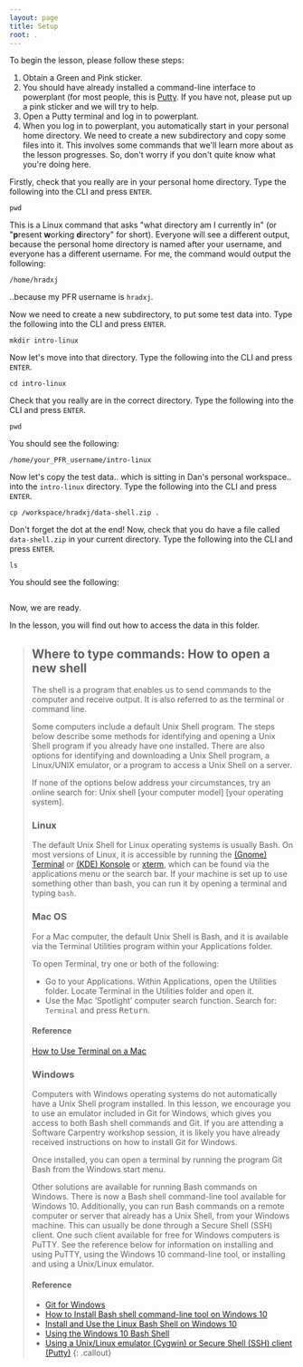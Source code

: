 ```yaml
---
layout: page
title: Setup
root: .
---
```


To begin the lesson, please follow these steps:

1. Obtain a Green and Pink sticker.
2. You should have already installed a command-line interface to powerplant (for most people, this is [Putty](https://powerplant.pfr.co.nz/guide/cli). If you have not, please put up a pink sticker and we will try to help.
3. Open a Putty terminal and log in to powerplant.
3. When you log in to powerplant, you automatically start in your personal home directory. We need to create a new 
subdirectory and copy some files into it. This involves some commands that we'll learn more about as the lesson progresses.
So, don't worry if you don't quite know what you're doing here.

Firstly, check that you really are in your personal home directory. Type the following into the CLI and press `ENTER`.

```
pwd
```
This is a Linux command that asks "what directory am I currently in" (or "**p**resent **w**orking **d**irectory" for short).
Everyone will see a different output, because the personal home directory is named after your username, and everyone has a 
different username. For me, the command would output the following:

```
/home/hradxj
```
..because my PFR username is `hradxj`.

Now we need to create a new subdirectory, to put some test data into. Type the following into the CLI and press `ENTER`.

```
mkdir intro-linux
```
Now let's move into that directory.  Type the following into the CLI and press `ENTER`.

```
cd intro-linux
```
Check that you really are in the correct directory. Type the following into the CLI and press `ENTER`.

```
pwd
```

You should see the following:
```
/home/your_PFR_username/intro-linux
```

Now let's copy the test data.. which is sitting in Dan's personal workspace.. into the `intro-linux` directory.
Type the following into the CLI and press `ENTER`.

```
cp /workspace/hradxj/data-shell.zip .
```
Don't forget the dot at the end! 
Now, check that you do have a file called `data-shell.zip` in your current directory.
Type the following into the CLI and press `ENTER`.
```
ls
```
You should see the following:
```

```

Now, we are ready.

In the lesson, you will find out how to access the data in this folder.  

> ## Where to type commands: How to open a new shell
> The shell is a program that enables us to send commands to the computer and receive output. It is also referred to as the terminal or command line.
>
> Some computers include a default Unix Shell program. 
> The steps below describe some methods for identifying and opening a Unix Shell program if you already have one installed. 
> There are also options for identifying and downloading a Unix Shell program, a Linux/UNIX emulator, or a program to access a Unix Shell on a server. 
>
> If none of the options below address your circumstances, try an online search for: Unix shell [your computer model] [your operating system].
>
> ### Linux
> The default Unix Shell for Linux operating systems is usually Bash.
> On most versions of Linux, it is accessible by running the [(Gnome) Terminal](https://help.gnome.org/users/gnome-terminal/stable/)
> or [(KDE) Konsole](https://konsole.kde.org/)
> or [xterm](https://en.wikipedia.org/wiki/Xterm),
> which can be found via the applications menu or the search bar.
> If your machine is set up to use something other than bash, you can run it by opening a terminal and typing `bash`.
>
> ### Mac OS
> For a Mac computer, the default Unix Shell is Bash,
> and it is available via the Terminal Utilities program within your Applications folder.
>
> To open Terminal, try one or both of the following:
> * Go to your Applications. Within Applications, open the Utilities folder. Locate Terminal in the Utilities folder and open it.
> * Use the Mac ‘Spotlight’ computer search function. Search for: `Terminal` and press <kbd>Return</kbd>.
>
> #### Reference 
> [How to Use Terminal on a Mac](http://www.macworld.co.uk/feature/mac-software/how-use-terminal-on-mac-3608274/)
>
> ### Windows
> Computers with Windows operating systems do not automatically have a Unix Shell program installed.
> In this lesson, we encourage you to use an emulator included in Git for Windows, 
> which gives you access to both Bash shell commands and Git. 
> If you are attending a Software Carpentry workshop session, it is likely you have already received instructions on how to install Git for Windows.
>
> Once installed, you can open a terminal by running the program Git Bash from the Windows start menu.
>
> Other solutions are available for running Bash commands on Windows. 
> There is now a Bash shell command-line tool available for Windows 10. 
> Additionally, you can run Bash commands on a remote computer or server that already has a Unix Shell, from your Windows machine. 
> This can usually be done through a Secure Shell (SSH) client. 
> One such client available for free for Windows computers is PuTTY. 
> See the reference below for information on installing and using PuTTY, 
> using the Windows 10 command-line tool, or installing and using a Unix/Linux emulator.
>
> #### Reference
> * [Git for Windows](https://git-for-windows.github.io/)
> * [How to Install Bash shell command-line tool on Windows 10](https://www.windowscentral.com/how-install-bash-shell-command-line-windows-10)
> * [Install and Use the Linux Bash Shell on Windows 10](https://www.howtogeek.com/249966/how-to-install-and-use-the-linux-bash-shell-on-windows-10/)
> * [Using the Windows 10 Bash Shell](https://www.howtogeek.com/265900/everything-you-can-do-with-windows-10s-new-bash-shell/)
> * [Using a Unix/Linux emulator (Cygwin) or Secure Shell (SSH) client (Putty)](http://faculty.smu.edu/reynolds/unixtut/windows.html)
{: .callout}
